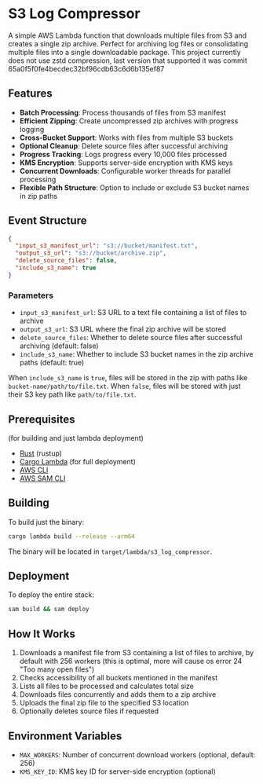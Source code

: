 # S3 Log Compressor

A simple AWS Lambda function that downloads multiple files from S3 and creates a single zip archive. Perfect for archiving log files or consolidating multiple files into a single downloadable package. This project currently does not use zstd compression, last version that supported it was commit 65a0f5f0fe4becdec32bf96cdb63c6d6b135ef87 

## Features

- **Batch Processing**: Process thousands of files from S3 manifest
- **Efficient Zipping**: Create uncompressed zip archives with progress logging
- **Cross-Bucket Support**: Works with files from multiple S3 buckets
- **Optional Cleanup**: Delete source files after successful archiving
- **Progress Tracking**: Logs progress every 10,000 files processed
- **KMS Encryption**: Supports server-side encryption with KMS keys
- **Concurrent Downloads**: Configurable worker threads for parallel processing
- **Flexible Path Structure**: Option to include or exclude S3 bucket names in zip paths

## Event Structure

```json
{
  "input_s3_manifest_url": "s3://bucket/manifest.txt",
  "output_s3_url": "s3://bucket/archive.zip",
  "delete_source_files": false,
  "include_s3_name": true
}
```

### Parameters

- `input_s3_manifest_url`: S3 URL to a text file containing a list of files to archive
- `output_s3_url`: S3 URL where the final zip archive will be stored
- `delete_source_files`: Whether to delete source files after successful archiving (default: false)
- `include_s3_name`: Whether to include S3 bucket names in the zip archive paths (default: true)

When `include_s3_name` is `true`, files will be stored in the zip with paths like `bucket-name/path/to/file.txt`. When `false`, files will be stored with just their S3 key path like `path/to/file.txt`.

## Prerequisites
(for building and just lambda deployment)
- [Rust](https://rustup.rs/) (rustup)
- [Cargo Lambda](https://www.cargo-lambda.info/guide/getting-started.html)
(for full deployment)
- [AWS CLI](https://aws.amazon.com/cli/)
- [AWS SAM CLI](https://docs.aws.amazon.com/serverless-application-model/latest/developerguide/install-sam-cli.html)

## Building

To build just the binary:
```bash
cargo lambda build --release --arm64
```
The binary will be located in `target/lambda/s3_log_compressor`.

## Deployment

To deploy the entire stack:
```bash
sam build && sam deploy
```

## How It Works

1. Downloads a manifest file from S3 containing a list of files to archive, by default with 256 workers (this is optimal, more will cause os error 24 "Too many open files")
2. Checks accessibility of all buckets mentioned in the manifest
3. Lists all files to be processed and calculates total size
4. Downloads files concurrently and adds them to a zip archive
5. Uploads the final zip file to the specified S3 location
6. Optionally deletes source files if requested

## Environment Variables

- `MAX_WORKERS`: Number of concurrent download workers (optional, default: 256)
- `KMS_KEY_ID`: KMS key ID for server-side encryption (optional)
